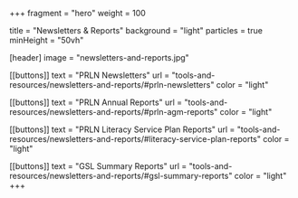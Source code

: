+++
fragment = "hero"
weight = 100

title = "Newsletters & Reports"
background = "light"
particles = true
minHeight = "50vh"

[header]
  image = "newsletters-and-reports.jpg"

[[buttons]]
  text = "PRLN Newsletters"
  url = "tools-and-resources/newsletters-and-reports/#prln-newsletters"
  color = "light"

[[buttons]]
  text = "PRLN Annual Reports"
  url = "tools-and-resources/newsletters-and-reports/#prln-agm-reports"
  color = "light"
  
[[buttons]]
  text = "PRLN Literacy Service Plan Reports"
  url = "tools-and-resources/newsletters-and-reports/#literacy-service-plan-reports"
  color = "light"
  
[[buttons]]
  text = "GSL Summary Reports"
  url = "tools-and-resources/newsletters-and-reports/#gsl-summary-reports"
  color = "light"
+++

<!--more-->



